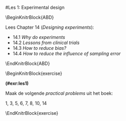 #Les 1: Experimental design

\BeginKnitrBlock{ABD}<div class="ABD">
Lees Chapter 14 (*Designing experiments*):

* 14.1 *Why do experiments*
* 14.2 *Lessons from clinical trials*
* 14.3 *How to reduce bias?*
* 14.4 *How to reduce the influence of sampling error*
</div>\EndKnitrBlock{ABD}


\BeginKnitrBlock{exercise}<div class="exercise"><span class="exercise" id="exr:les1"><strong>(\#exr:les1) </strong></span>

Maak de volgende *practical problems* uit het boek:

1, 3, 5, 6, 7, 8, 10, 14
</div>\EndKnitrBlock{exercise}

